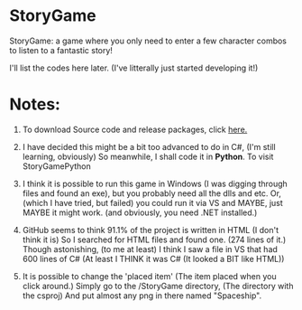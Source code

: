# StoryGame
 StoryGame: a game where you only need to enter a few character combos to listen to a fantastic story!

I'll list the codes here later. (I've litterally just started developing it!)

# Notes:

1) To download Source code and release packages, click [here.](https://github.com/DeveloperWOW64/StoryGame/releases)

2) I have decided this might be a bit too advanced to do in C#, (I'm still learning, obviously) So meanwhile, I shall code it in **Python**. To visit StoryGamePython

2) I think it is possible to run this game in Windows (I was digging through files and found an exe), but you probably need all the dlls and etc. Or, (which I have tried, but failed) you could run it via VS and MAYBE, just MAYBE it might work. (and obviously, you need .NET installed.)

3) GitHub seems to think 91.1% of the project is written in HTML (I don't think it is) So I searched for HTML files and found one. (274 lines of it.) Though astonishing, (to me at least) I think I saw a file in VS that had 600 lines of C# (At least I THINK it was C# (It looked a BIT like HTML))

4) It is possible to change the 'placed item' (The item placed when you click around.) Simply go to the /StoryGame directory, (The directory with the csproj) And put almost any png in there named "Spaceship".
